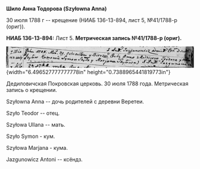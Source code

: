 **Шило Анна Тодорова (Szyłowna Anna)**

30 июля 1788 г -- крещение (НИАБ 136-13-894, лист 5, №41/1788-р (ориг)).

**НИАБ 136-13-894:** Лист 5. **Метрическая запись №41/1788-р (ориг).**

![](./media/695c48c64107638984a479563ee8067d746e5433.png){width="6.496527777777778in"
height="0.7388965441819773in"}

Дедиловичская Покровская церковь. 30 июля 1788 года. Метрическая запись
о крещении.

Szyłowna Anna -- дочь родителей с деревни Веретеи.

Szyło Teodor -- отец.

Szyłowa Ullana -- мать.

Szyło Symon - кум.

Szyłowa Marjana - кума.

Jazgunowicz Antoni -- ксёндз.
